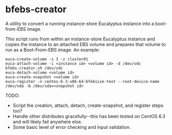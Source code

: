 bfebs-creator
=============

A utility to convert a running instance-store Eucalyptus instance into a boot-from-EBS image.

This script runs from within an instance-store Eucalyptus instance and copies the instance to
an attached EBS volume and prepares that volume to run as a Boot-From-EBS image. An example:

	euca-create-volume -s 3 -z cluster01
	euca-attach-volume -i <instance id> <volume id> -d /dev/vdc
	bfebs-creator.sh /dev/vdc
	euca-detach-volume <volume id>
	euca-create-snapshot <volume id>
	euca-register -n centos-6.3-x86-64-bfebsize-test --root-device-name /dev/vda -b /dev/vda=<snapshot id>

TODO:

- Script the creation, attach, detach, create-snapshot, and register steps too?
- Handle other distributes gracefully--this has been tested on CentOS 6.3 and will likely fail anywhere else.
- Some basic level of error checking and input validation.
